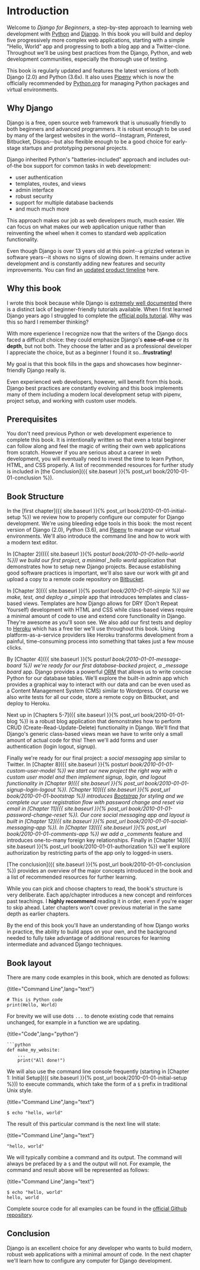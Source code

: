 # Introduction

Welcome to _Django for Beginners_, a step-by-step approach to learning web development with [Python](https://www.python.org/) and [Django](https://djangoproject.com). In this book you will build and deploy five progressively more complex web applications, starting with a simple "Hello, World" app and progressing to both a blog app and a Twitter-clone. Throughout we'll be using best practices from the Django, Python, and web development communities, especially the thorough use of testing.

This book is regularly updated and features the latest versions of both Django (2.0) and Python (3.6x). It also uses [Pipenv](https://docs.pipenv.org/) which is now the officially recommended by [Python.org](https://packaging.python.org/tutorials/managing-dependencies/#managing-dependencies) for managing Python packages and virtual environments.

## Why Django

Django is a free, open source web framework that is unusually friendly to both beginners and advanced programmers. It is robust enough to be used by many of the largest websites in the world--Instagram, Pinterest, Bitbucket, Disqus--but also flexible enough to be a good choice for early-stage startups and prototyping personal projects.

Django inherited Python's "batteries-included" approach and includes out-of-the box support for common tasks in web development:

* user authentication
* templates, routes, and views
* admin interface
* robust security
* support for multiple database backends
* and much much more

This approach makes our job as web developers much, much easier. We can focus on what makes our web application unique rather than reinventing the wheel when it comes to standard web application functionality.

Even though Django is over 13 years old at this point--a grizzled veteran in software years--it shows no signs of slowing down. It remains under active development and is constantly adding new features and security improvements. You can find an [updated product timeline](https://www.djangoproject.com/download/#supported-versions) here.

## Why this book

I wrote this book because while Django is [extremely well documented](https://docs.djangoproject.com/en/2.0/) there is a distinct lack of beginner-friendly tutorials available. When I first learned Django years ago I struggled to complete the [official polls tutorial](https://docs.djangoproject.com/en/2.0/intro/tutorial01/). Why was this so hard I remember thinking?

With more experience I recognize now that the writers of the Django docs faced a difficult choice: they could emphasize Django's **ease-of-use** or its **depth**, but not both. They choose the latter and as a professional developer I appreciate the choice, but as a beginner I found it so...**frustrating!**

My goal is that this book fills in the gaps and showcases how beginner-friendly Django really is.

Even experienced web developers, however, will benefit from this book. Django best practices are constantly evolving and this book implements many of them including a modern local development setup with pipenv, project setup, and working with custom user models.

## Prerequisites

You don't need previous Python or web development experience to complete this book. It is intentionally written so that even a total beginner can follow along and feel the magic of writing their own web applications from scratch. However if you are serious about a career in web development, you will eventually need to invest the time to learn Python, HTML, and CSS properly. A list of recommended resources for further study is included in [the Conclusion]({{ site.baseurl }}{% post_url book/2010-01-01-conclusion %}).

## Book Structure

In the [first chapter]({{ site.baseurl }}{% post_url book/2010-01-01-initial-setup %}) we review how to properly configure our computer for Django development. We're using bleeding edge tools in this book: the most recent version of Django (2.0), Python (3.6), and [Pipenv](https://docs.pipenv.org/) to manage our virtual environments. We'll also introduce the command line and how to work with a modern text editor.

In [Chapter 2](({{ site.baseurl }}{% post*url book/2010-01-01-hello-world %})) we build our first project, a minimal \_hello world* application that demonstrates how to setup new Django projects. Because establishing good software practices is important, we'll also save our work with _git_ and upload a copy to a remote code repository on [Bitbucket](https://bitbucket.org/product).

In [Chapter 3]({{ site.baseurl }}{% post*url book/2010-01-01-simple %}) we make, test, and deploy a \_simple* app that introduces templates and class-based views. Templates are how Django allows for DRY (Don't Repeat Yourself) development with HTML and CSS while class-based views require a minimal amount of code to use and extend core functionality in Django. They're awesome as you'll soon see. We also add our first tests and deploy to [Heroku](https://www.heroku.com/) which has a free tier we'll use throughout this book. Using platform-as-a-service providers like Heroku transforms development from a painful, time-consuming process into something that takes just a few mouse clicks.

By [Chapter 4]({{ site.baseurl }}{% post*url book/2010-01-01-message-board %}) we're ready for our first database-backed project, a \_message board* app. Django provides a powerful [ORM](https://en.wikipedia.org/wiki/Object-relational_mapping) that allows us to write concise Python for our database tables. We'll explore the built-in admin app which provides a graphical way to interact with our data and can be even used as a Content Management System (CMS) similar to Wordpress. Of course we also write tests for all our code, store a remote copy on Bitbucket, and deploy to Heroku.

Next up in [Chapters 5-7]({{ site.baseurl }}{% post_url book/2010-01-01-blog %}) is a robust blog application that demonstrates how to perform CRUD (Create-Read-Update-Delete) functionality in Django. We'll find that Django's generic class-based views mean we have to write only a small amount of actual code for this! Then we'll add forms and user authentication (login logout, signup).

Finally we're ready for our final project: a _social messaging_ app similar to Twitter. In [Chapter 8]({{ site.baseurl }}{% post*url book/2010-01-01-custom-user-model %}) we start our new project the right way with a custom user model and then implement signup, login, and logout functionality in [Chapter 9]({{ site.baseurl }}{% post_url book/2010-01-01-signup-login-logout %}). [Chapter 10]({{ site.baseurl }}{% post_url book/2010-01-01-bootstrap %}) introduces [Bootstrap](https://getbootstrap.com/) for styling and we complete our user registration flow with password change and reset via email in [Chapter 11]({{ site.baseurl }}{% post_url book/2010-01-01-password-change-reset %}). Our core social messaging app and layout is built in [Chapter 12]({{ site.baseurl }}{% post_url book/2010-01-01-social-messaging-app %}). In [Chapter 13]({{ site.baseurl }}{% post_url book/2010-01-01-comments-app %}) we add a \_comments* feature and introduces one-to-many foreign key relationships. Finally in [Chapter 14]({{ site.baseurl }}{% post_url book/2010-01-01-authorization %}) we'll explore authorization by restricting parts of the app only to logged-in users.

[The conclusion]({{ site.baseurl }}{% post_url book/2010-01-01-conclusion %}) provides an overview of the major concepts introduced in the book and a list of recommended resources for further learning.

While you can pick and choose chapters to read, the book's structure is very deliberate. Each app/chapter introduces a new concept and reinforces past teachings. I **highly recommend** reading it in order, even if you're eager to skip ahead. Later chapters won't cover previous material in the same depth as earlier chapters.

By the end of this book you'll have an understanding of how Django works in practice, the ability to build apps on your own, and the background needed to fully take advantage of additional resources for learning intermediate and advanced Django techniques.

## Book layout

There are many code examples in this book, which are denoted as follows:

{title="Command Line",lang="text"}
~~~~~~~~
# This is Python code
print(Hello, World)
~~~~~~~~

For brevity we will use dots `...` to denote existing code that remains unchanged, for example in a function we are updating.

{title="Code",lang="python"}
~~~~~~~~
```python
def make_my_website:
    ...
    print("All done!")
~~~~~~~~

We will also use the command line console frequently (starting in [Chapter 1: Initial Setup]({{ site.baseurl }}{% post_url book/2010-01-01-initial-setup %})) to execute commands, which take the form of a `$` prefix in traditional Unix style.

{title="Command Line",lang="text"}
~~~~~~~~
$ echo "hello, world"
~~~~~~~~

The result of this particular command is the next line will state:

{title="Command Line",lang="text"}
~~~~~~~~
"hello, world"
~~~~~~~~

We will typically combine a command and its output. The command will always be prefaced by a `$` and the output will not. For example, the command and result above will be represented as follows:

{title="Command Line",lang="text"}
~~~~~~~~
$ echo "hello, world"
hello, world
~~~~~~~~

Complete source code for all examples can be found in the [official Github repository](https://github.com/wsvincent/djangoforbeginners).

## Conclusion

Django is an excellent choice for any developer who wants to build modern, robust web applications with a minimal amount of code. In the next chapter we'll learn how to configure any computer for Django development.
